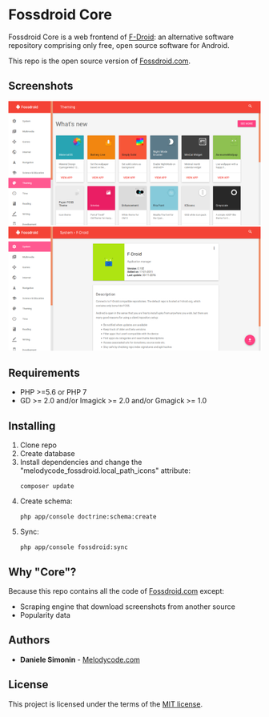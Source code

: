 # Fossdroid Core

Fossdroid Core is a web frontend of [F-Droid](https://f-droid.org): an alternative software repository comprising only free, open source software for Android.

This repo is the open source version of [Fossdroid.com](https://fossdroid.com).

## Screenshots

![Homepage](/screenshot_1.png?raw=true "Homepage")
![App details](/screenshot_2.png?raw=true "App details")

## Requirements

* PHP >=5.6 or PHP 7
* GD >= 2.0 and/or Imagick >= 2.0 and/or Gmagick >= 1.0

## Installing

1. Clone repo
2. Create database
3. Install dependencies and change the "melodycode_fossdroid.local_path_icons" attribute:
    ```
    composer update
    ```
4. Create schema:
    ```
    php app/console doctrine:schema:create
    ```
5. Sync:
    ```
    php app/console fossdroid:sync
    ```

## Why "Core"?

Because this repo contains all the code of [Fossdroid.com](https://fossdroid.com) except:

* Scraping engine that download screenshots from another source
* Popularity data

## Authors

* **Daniele Simonin** - [Melodycode.com](https://melodycode.com)

## License

This project is licensed under the terms of the [MIT license](LICENSE).
